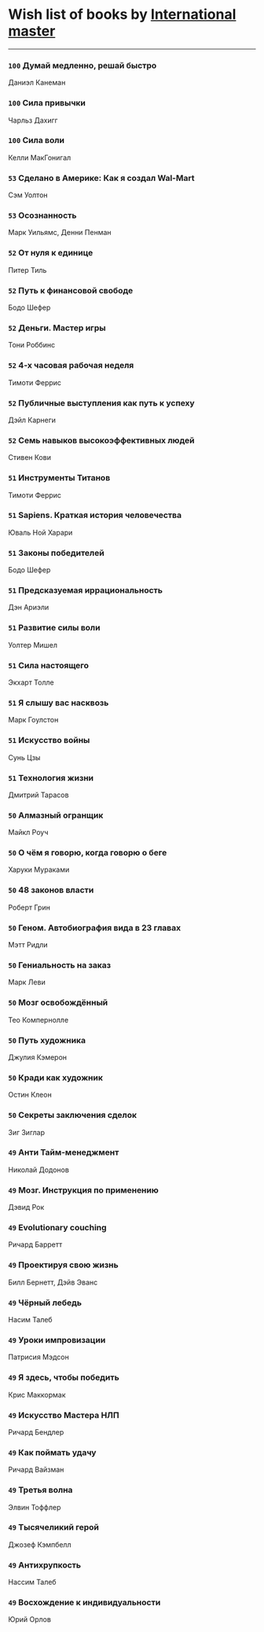 # Wish list of books by [International master](http://vk.com/id74140988)
---

### `100` Думай медленно, решай быстро
Даниэл Канеман

### `100` Сила привычки
Чарльз Дахигг

### `100` Сила воли
Келли МакГонигал

### `53` Сделано в Америке: Как я создал Wal-Mart
Сэм Уолтон

### `53` Осознанность
Марк Уильямс, Денни Пенман

### `52` От нуля к единице
Питер Тиль

### `52` Путь к финансовой свободе
Бодо Шефер

### `52` Деньги. Мастер игры
Тони Роббинс

### `52` 4-х часовая рабочая неделя
Тимоти Феррис

### `52` Публичные выступления как путь к успеху
Дэйл Карнеги

### `52` Семь навыков высокоэффективных людей
Стивен Кови

### `51` Инструменты Титанов
Тимоти Феррис

### `51` Sapiens. Краткая история человечества
Юваль Ной Харари

### `51` Законы победителей
Бодо Шефер

### `51` Предсказуемая иррациональность
Дэн Ариэли

### `51` Развитие силы воли
Уолтер Мишел

### `51` Сила настоящего
Экхарт Толле

### `51` Я слышу вас насквозь
Марк Гоулстон

### `51` Искусство войны
Сунь Цзы

### `51` Технология жизни
Дмитрий Тарасов

### `50` Алмазный огранщик
Майкл Роуч

### `50` О чём я говорю, когда говорю о беге
Харуки Мураками

### `50` 48 законов власти
Роберт Грин

### `50` Геном. Автобиография вида в 23 главах
Мэтт Ридли

### `50` Гениальность на заказ
Марк Леви

### `50` Мозг освобождённый
Тео Компернолле

### `50` Путь художника
Джулия Кэмерон

### `50` Кради как художник
Остин Клеон

### `50` Секреты заключения сделок
Зиг Зиглар

### `49` Анти Тайм-менеджмент
Николай Додонов

### `49` Мозг. Инструкция по применению
Дэвид Рок

### `49` Evolutionary couching
Ричард Барретт

### `49` Проектируя свою жизнь
Билл Бернетт, Дэйв Эванс

### `49` Чёрный лебедь
Насим Талеб

### `49` Уроки импровизации
Патрисия Мэдсон

### `49` Я здесь, чтобы победить
Крис Маккормак

### `49` Искусство Мастера НЛП
Ричард Бендлер

### `49` Как поймать удачу
Ричард Вайзман

### `49` Третья волна
Элвин Тоффлер

### `49` Тысячеликий герой
Джозеф Кэмпбелл

### `49` Антихрупкость
Нассим Талеб

### `49` Восхождение к индивидуальности
Юрий Орлов

